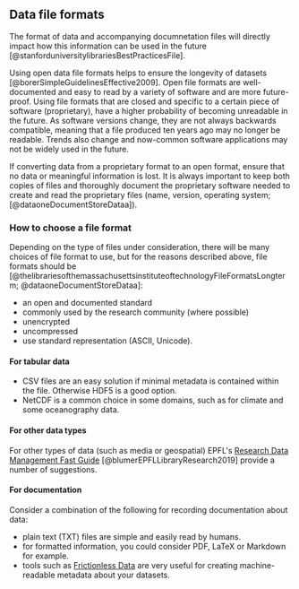 
## Data file formats

The format of data and accompanying documnetation files will directly impact how this information can be used in the future [@stanforduniversitylibrariesBestPracticesFile].

Using open data file formats helps to ensure the longevity of datasets [@borerSimpleGuidelinesEffective2009]. Open file formats are well-documented and easy to read by a variety of software and are more future-proof. Using file formats that are closed and specific to a certain piece of software (proprietary), have a higher probability of becoming unreadable in the future. As software versions change, they are not always backwards compatible, meaning that a file produced ten years ago may no longer be readable. Trends also change and now-common software applications may not be widely used in the future.

If converting data from a proprietary format to an open format, ensure that no data or meaningful information is lost. It is always important to keep both copies of files and thoroughly document the proprietary software needed to create and read the proprietary files (name, version, operating system; [@dataoneDocumentStoreDataa]).

### How to choose a file format

Depending on the type of files under consideration, there will be many choices of file format to use, but for the reasons described above, file formats should be [@thelibrariesofthemassachusettsinstituteoftechnologyFileFormatsLongterm; @dataoneDocumentStoreDataa]: 

* an open and documented standard
* commonly used by the research community (where possible)
* unencrypted
* uncompressed
* use standard representation (ASCII, Unicode).

#### For tabular data 

* CSV files are an easy solution if minimal metadata is contained within the file. Otherwise HDF5 is a good option.
* NetCDF is a common choice in some domains, such as for climate and some oceanography data.

#### For other data types

For other types of data (such as media or geospatial) EPFL's [Research Data Management Fast Guide](https://www.epfl.ch/campus/library/wp-content/uploads/2019/09/EPFL_Library_RDM_FastGuide_All.pdf#page=4) [@blumerEPFLLibraryResearch2019] provide a number of suggestions.

#### For documentation 

Consider a combination of the following for recording documentation about data:

* plain text (TXT) files are simple and easily read by humans.
* for formatted information, you could consider PDF, LaTeX or Markdown for example.
* tools such as [Frictionless Data](https://frictionlessdata.io/) are very useful for creating machine-readable metadata about your datasets.